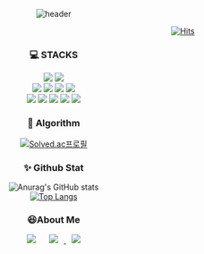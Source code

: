 <div align=center>

![header](https://capsule-render.vercel.app/api?type=waving&color=auto&height=200&section=header&text=Hi✋%20I'm%20KwanWoo🐣&fontSize=80)

</div>
<div align=right>
  
[![Hits](https://hits.seeyoufarm.com/api/count/incr/badge.svg?url=https%3A%2F%2Fgithub.com%2FKwoo9%2Fhit-counter&count_bg=%2379C83D&title_bg=%23555555&icon=&icon_color=%23E7E7E7&title=hits&edge_flat=false)](https://hits.seeyoufarm.com)

</div>


<div align=center> 
  <h3>💻 STACKS</h3>
  <img src="https://img.shields.io/badge/java-007396?style=for-the-badge&logo=java&logoColor=white"> 
  <img src="https://img.shields.io/badge/python-3776AB?style=for-the-badge&logo=python&logoColor=white">  
  <br>
  <img src="https://img.shields.io/badge/mysql-4479A1?style=for-the-badge&logo=mysql&logoColor=white"> 
  <img src="https://img.shields.io/badge/spring-6DB33F?style=for-the-badge&logo=spring&logoColor=white">   
  <img src="https://img.shields.io/badge/docker-2496ED?style=for-the-badge&logo=docker&logoColor=white"> 
  <img src="https://img.shields.io/badge/springboot-6DB33F?style=for-the-badge&logo=springboot&logoColor=white"> 
  <br>
  <img src="https://img.shields.io/badge/tensorflow-FF6F00?style=for-the-badge&logo=tensorflow&logoColor=white"> 
  <img src="https://img.shields.io/badge/linux-FCC624?style=for-the-badge&logo=linux&logoColor=black"> 
  <img src="https://img.shields.io/badge/amazonaws-232F3E?style=for-the-badge&logo=amazonaws&logoColor=white"> 
  <img src="https://img.shields.io/badge/git-F05032?style=for-the-badge&logo=git&logoColor=white">
  <img src="https://img.shields.io/badge/github-181717?style=for-the-badge&logo=github&logoColor=white">
  <br>


<h3>🏅 Algorithm</h3>
    
  [![Solved.ac프로필](http://mazassumnida.wtf/api/generate_badge?boj=rhks1132)](https://solved.ac/rhks1132)
  <br>

<h3>✨ Github Stat</h3>

![Anurag's GitHub stats](https://github-readme-stats.vercel.app/api?username=Kwoo9&show_icons=true&theme=radical)
<br>
[![Top Langs](https://github-readme-stats.vercel.app/api/top-langs/?username=Kwoo9&langs_count=8)](https://github.com/Kwoo9/github-readme-stats)

<h3> 😆About Me</h3>

<a href="https://instagram.com/k_woo5">
    <img 
        src="http://img.shields.io/badge/-Instagram-black?style=flat&logo=Instagram&link=https://instagram.com/fivepxint/"
        style="height : auto; margin-left : 10px; margin-right : 10px;"/></a>

<a href="mailto:rhks1132@gmail.com">
    <img 
        src="https://img.shields.io/badge/Gmail-d14836?style=flat-square&logo=Gmail&logoColor=white&link=mailto:rhks1132@gmail.com"
        style="height : auto; margin-left : 10px; margin-right : 10px;"/>
</a>

<a href="https://drive.google.com/file/d/1pKDLxf3ezUTyAfJu3PiLMlK5psCu2cS8/view?usp=drive_link">
    <img 
        src="http://img.shields.io/badge/포트폴리오-4285F4?style=flat&logo=googledrive&logoColor=white&link=https://drive.google.com/file/d/1pBsk0jy-0Fa8qJw2kA3Xk7TojbZGw5zI/view?usp=share_link"
        style="height : auto; margin-left : 10px; margin-right : 10px;"/></a>
</div>




<!--
**Kwoo9/Kwoo9** is a ✨ _special_ ✨ repository because its `README.md` (this file) appears on your GitHub profile.

Here are some ideas to get you started:

- 🔭 I’m currently working on ...
- 🌱 I’m currently learning ...
- 👯 I’m looking to collaborate on ...
- 🤔 I’m looking for help with ...
- 💬 Ask me about ...
- 📫 How to reach me: ...
- 😄 Pronouns: ...
- ⚡ Fun fact: ...
-->
